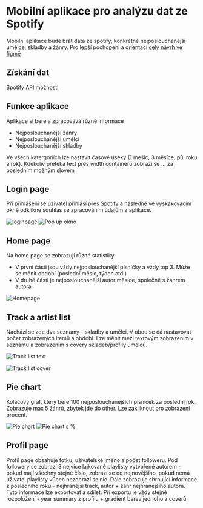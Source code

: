 # Mobilní aplikace pro analýzu dat ze Spotify
Mobilní aplikace bude brát data ze spotify, konkrétně nejposlouchanější umělce, skladby a žánry.
Pro lepší pochopení a orientaci [celý návrh ve figmě](https://www.figma.com/file/KKZG3fChmsIYhZAAC23vjs/Untitled?node-id=0%3A1&t=3qd5shw1x59gCdfh-1)
## Získání dat
[Spotify API možnosti](https://developer.spotify.com/documentation/web-api/reference/#/operations/get-users-top-artists-and-tracks)
## Funkce aplikace
Aplikace si bere a zpracovává různé informace
* Nejposlouchanější žánry 
* Nejposlouchanější umělci
* Nejposlouchanější skladby

Ve všech katergoriích lze nastavit časové úseky (1 mešíc, 3 měsíce, půl roku a rok). Kdekoliv přetéka text přes width containeru zobrazí se ... za posledním možným slovem
## Login page
Při přihlášení se uživatel přihlásí přes Spotify a následně ve vyskakovacím okně odklikne souhlas se zpracováním údajům z aplikace.

![loginpage](https://github.com/pslib-cz/2022l4web-app-mockup-Lukas-Martinek/blob/main/login.png)
![Pop up okno](https://github.com/pslib-cz/2022l4web-app-mockup-Lukas-Martinek/blob/main/popup.png)
## Home page
Na home page se zobrazují různé statistiky
* V první části jsou vždy nejposlouchanější písníčky a vždy top 3. Může se měnit období (poslední měsíc, týden atd.)
* V druhé části je nejposlouchanější autor měsíce, společně s žánrem autora

![Homepage](https://github.com/pslib-cz/2022l4web-app-mockup-Lukas-Martinek/blob/main/Home.png)
## Track a artist list
Nachází se zde dva seznamy - skladby a umělci. V obou se dá nastavovat počet zobrazených itemů a období. Lze měnit mezi textovým zobrazením v seznamu a zobrazením s covery skladeb/profily umělců.

![Track list text](https://github.com/pslib-cz/2022l4web-app-mockup-Lukas-Martinek/blob/main/Stats_text.png)

![Track list cover](https://github.com/pslib-cz/2022l4web-app-mockup-Lukas-Martinek/blob/main/Stats_covers.png)
## Pie chart
Koláčový graf, který bere 100 nejposlouchanějších písniček za poslední rok. Zobrazuje max 5 žánrů, zbytek jde do other. Lze zakliknout pro zobrazení procent.

![Pie chart](https://github.com/pslib-cz/2022l4web-app-mockup-Lukas-Martinek/blob/main/Pie-chart.png)
![Pie chart s %](https://github.com/pslib-cz/2022l4web-app-mockup-Lukas-Martinek/blob/main/Pie-chart_%.png)
## Profil page
Profil page obsahuje fotku, uživatelské jméno a počet followeru. Pod followery se zobrazí 3 nejvíce lajkované playlisty vytvořené autorem - pokud mají všechny stejné číslo, zobrazí se od nejnovějšího, pokud nemá uživatel playlisty vůbec nezobrazí se nic.  Dále zobrazuje shrnující informace z posledního roku - nejhranější track, autor + žánr nejhranějšího autora. Tyto informace lze exportovat a sdílet. Při exportu je vždy stejné rozpoložení - year summary z profilu + gradient barev jednoho z coverů
